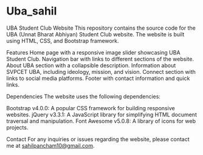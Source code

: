 # Uba_sahil


UBA Student Club Website
This repository contains the source code for the UBA (Unnat Bharat Abhiyan) Student Club website. The website is built using HTML, CSS, and Bootstrap framework.

Features
Home page with a responsive image slider showcasing UBA Student Club.
Navigation bar with links to different sections of the website.
About UBA section with a collapsible description.
Information about SVPCET UBA, including ideology, mission, and vision.
Connect section with links to social media platforms.
Footer with contact information and quick links.


Dependencies
The website uses the following dependencies:

Bootstrap v4.0.0: A popular CSS framework for building responsive websites.
jQuery v3.3.1: A JavaScript library for simplifying HTML document traversal and manipulation.
Font Awesome v5.0.8: A library of icons for web projects.

Contact
For any inquiries or issues regarding the website, please contact me at sahilpancham10@gmail.com.
